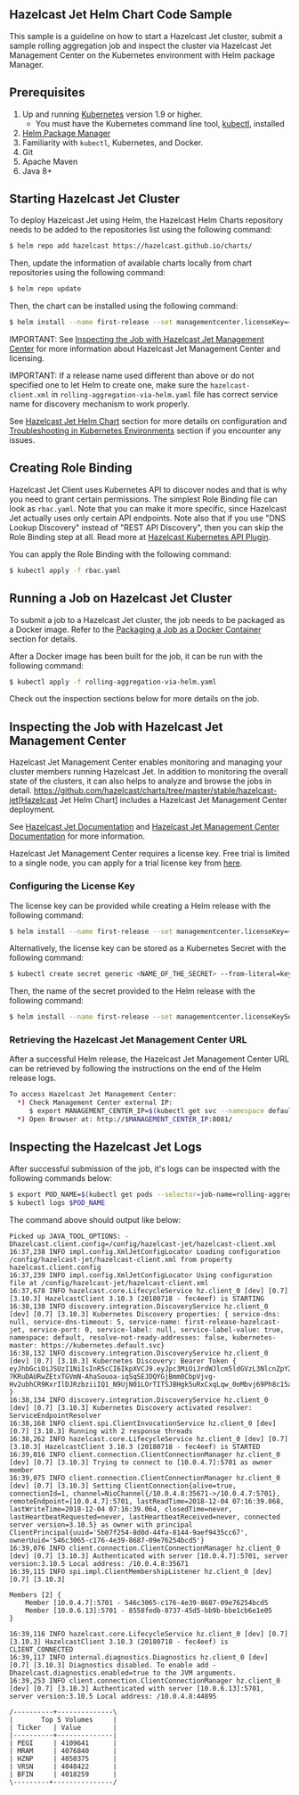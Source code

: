 ## Hazelcast Jet Helm Chart Code Sample

This sample is a guideline on how to start a Hazelcast Jet cluster, submit a 
sample rolling aggregation job and inspect the cluster via Hazelcast Jet 
Management Center on the Kubernetes environment with Helm package Manager.

## Prerequisites

1. Up and running [Kubernetes](https://kubernetes.io) version 1.9 or higher.
   * You must have the Kubernetes command line tool, [kubectl](https://kubernetes.io/docs/tasks/tools/install-kubectl/),
    installed
2. [Helm Package Manager](https://helm.sh/)
3. Familiarity with `kubectl`, Kubernetes, and Docker.
4. Git
5. Apache Maven
6. Java 8+


## Starting Hazelcast Jet Cluster

To deploy Hazelcast Jet using Helm, the Hazelcast Helm Charts repository 
needs to be added to the repositories list using the following command:

```bash
$ helm repo add hazelcast https://hazelcast.github.io/charts/
``` 

Then, update the information of available charts locally from chart repositories 
using the following command:

```bash
$ helm repo update
``` 

Then, the chart can be installed using the following command:

```bash
$ helm install --name first-release --set managementcenter.licenseKey=<YOUR_LICENSE_KEY> hazelcast/hazelcast-jet
```
 
IMPORTANT: See [Inspecting the Job with Hazelcast Jet Management Center](#inspecting-the-job-with-hazelcast-jet-management-center)
for more information about Hazelcast Jet Management Center and licensing.

IMPORTANT: If a release name used different than above or do not specified one 
to let Helm to create one, make sure the `hazelcast-client.xml` in 
`rolling-aggregation-via-helm.yaml` file has correct service name for discovery 
mechanism to work properly.

See [Hazelcast Jet Helm Chart](https://github.com/hazelcast/charts/tree/master/stable/hazelcast-jet)
section for more details on configuration and [Troubleshooting in Kubernetes Environments](https://github.com/hazelcast/charts#troubleshooting-in-kubernetes-environments) 
section if you encounter any issues.


## Creating Role Binding

Hazelcast Jet Client uses Kubernetes API to discover nodes and that is why you need to 
grant certain permissions. The simplest Role Binding file can look as `rbac.yaml`. 
Note that you can make it more specific, since Hazelcast Jet actually uses only 
certain API endpoints. Note also that if you use "DNS Lookup Discovery" instead 
of "REST API Discovery", then you can skip the Role Binding step at all. Read 
more at [Hazelcast Kubernetes API Plugin](https://github.com/hazelcast/hazelcast-kubernetes).

You can apply the Role Binding with the following command:

```bash
$ kubectl apply -f rbac.yaml
```

## Running a Job on Hazelcast Jet Cluster

To submit a job to a Hazelcast Jet cluster, the job needs to be packaged as a 
Docker image. Refer to the [Packaging a Job as a Docker Container](../README.md#packaging-a-job-as-a-docker-container) 
section for details.

After a Docker image has been built for the job, it can be run with the 
following command:

```bash
$ kubectl apply -f rolling-aggregation-via-helm.yaml
```

Check out the inspection sections below for more details on the job.  

## Inspecting the Job with Hazelcast Jet Management Center

Hazelcast Jet Management Center enables monitoring and managing your cluster 
members running Hazelcast Jet. In addition to monitoring the overall state of 
the clusters, it can also helps to analyze and browse the jobs in detail. https://github.com/hazelcast/charts/tree/master/stable/hazelcast-jet[Hazelcast Jet Helm Chart] 
includes a Hazelcast Jet Management Center deployment.

See [Hazelcast Jet Documentation](http://docs.hazelcast.org/docs/jet/latest/manual) 
and [Hazelcast Jet Management Center Documentation](https://docs.hazelcast.org/docs/jet-management-center/latest/manual/) 
for more information.

Hazelcast Jet Management Center requires a license key. Free trial is limited 
to a single node, you can apply for a trial license key from [here](https://hazelcast.com/hazelcast-enterprise-download/). 

### Configuring the License Key

The license key can be provided while creating a Helm release with the following 
command:

```bash
$ helm install --name first-release --set managementcenter.licenseKey=<YOUR_LICENSE_KEY> hazelcast/hazelcast-jet
```

Alternatively, the license key can be stored as a Kubernetes Secret with the 
following command:

```bash
$ kubectl create secret generic <NAME_OF_THE_SECRET> --from-literal=key=<YOUR_LICENSE_KEY>
```

Then, the name of the secret provided to the Helm release with the following 
command:
     
```bash
$ helm install --name first-release --set managementcenter.licenseKeySecretName=<NAME_OF_THE_SECRET> hazelcast/hazelcast-jet
```

### Retrieving the Hazelcast Jet Management Center URL

After a successful Helm release, the Hazelcast Jet Management Center URL can be 
retrieved by following the instructions on the end of the Helm release logs.

```bash
To access Hazelcast Jet Management Center:
  *) Check Management Center external IP:
     $ export MANAGEMENT_CENTER_IP=$(kubectl get svc --namespace default first-release-hazelcast-jet-management-center -o jsonpath='{.status.loadBalancer.ingress[0].ip}')
  *) Open Browser at: http://$MANAGEMENT_CENTER_IP:8081/
```

## Inspecting the Hazelcast Jet Logs

After successful submission of the job, it's logs can be inspected with the 
following commands below:

```bash
$ export POD_NAME=$(kubectl get pods --selector=job-name=rolling-aggregation  -o=jsonpath='{.items[0].metadata.name}')
$ kubectl logs $POD_NAME
```

The command above should output like below:

```
Picked up JAVA_TOOL_OPTIONS: -Dhazelcast.client.config=/config/hazelcast-jet/hazelcast-client.xml
16:37,238 INFO impl.config.XmlJetConfigLocator Loading configuration /config/hazelcast-jet/hazelcast-client.xml from property hazelcast.client.config
16:37,239 INFO impl.config.XmlJetConfigLocator Using configuration file at /config/hazelcast-jet/hazelcast-client.xml
16:37,678 INFO hazelcast.core.LifecycleService hz.client_0 [dev] [0.7] [3.10.3] HazelcastClient 3.10.3 (20180718 - fec4eef) is STARTING
16:38,130 INFO discovery.integration.DiscoveryService hz.client_0 [dev] [0.7] [3.10.3] Kubernetes Discovery properties: { service-dns: null, service-dns-timeout: 5, service-name: first-release-hazelcast-jet, service-port: 0, service-label: null, service-label-value: true, namespace: default, resolve-not-ready-addresses: false, kubernetes-master: https://kubernetes.default.svc}
16:38,132 INFO discovery.integration.DiscoveryService hz.client_0 [dev] [0.7] [3.10.3] Kubernetes Discovery: Bearer Token { eyJhbGciOiJSUzI1NiIsInR5cCI6IkpXVCJ9.eyJpc3MiOiJrdWJlcm5ldGVzL3NlcnZpY2VhY2NvdW50Iiwia3ViZXJuZXRlcy5pby9zZXJ2aWNlYWNjb3VudC9uYW1lc3BhY2UiOiJkZWZhdWx0Iiwia3ViZXJuZXRlcy5pby9zZXJ2aWNlYWNjb3VudC9zZWNyZXQubmFtZSI6ImRlZmF1bHQtdG9rZW4tNzZ0OW0iLCJrdWJlcm5ldGVzLmlvL3NlcnZpY2VhY2NvdW50L3NlcnZpY2UtYWNjb3VudC5uYW1lIjoiZGVmYXVsdCIsImt1YmVybmV0ZXMuaW8vc2VydmljZWFjY291bnQvc2VydmljZS1hY2NvdW50LnVpZCI6ImI3Nzc3NDdkLWUzZmYtMTFlOC05MjljLTQyMDEwYTgwMDBmZSIsInN1YiI6InN5c3RlbTpzZXJ2aWNlYWNjb3VudDpkZWZhdWx0OmRlZmF1bHQifQ.TWo_UjuTzBjnldWT5Axo_vLkZh37OkXiDEmwJENchVOJAmIM-7KRuDAURwZEtxTGVmN-AhaSouoa-iqSqSEJDQYGjBmm0CbpVjvg-Hv2ubhCR9KxrIlDJRzbziiIQ1_N9UjN01LOrTITSJBHgk5uRxCxqLqw_0oMbvj69Ph8c15a2MtwgwVvzfAqK0Y0UkZ9mZ7jKNm2EutxwUMH9AwbbS5Qyi0VedvUYjnUhVUnJRru2CtXIWuPLE3_yFlp7piUNfBp2AOFtrwKsMXK8DsW5LArB0Waavlo51voDqjwTlO5c4PB0GyExzARxHJinm0bp2MVZxwCXZ_uWQrCpTg_nQ }
16:38,134 INFO discovery.integration.DiscoveryService hz.client_0 [dev] [0.7] [3.10.3] Kubernetes Discovery activated resolver: ServiceEndpointResolver
16:38,168 INFO client.spi.ClientInvocationService hz.client_0 [dev] [0.7] [3.10.3] Running with 2 response threads
16:38,262 INFO hazelcast.core.LifecycleService hz.client_0 [dev] [0.7] [3.10.3] HazelcastClient 3.10.3 (20180718 - fec4eef) is STARTED
16:39,016 INFO client.connection.ClientConnectionManager hz.client_0 [dev] [0.7] [3.10.3] Trying to connect to [10.0.4.7]:5701 as owner member
16:39,075 INFO client.connection.ClientConnectionManager hz.client_0 [dev] [0.7] [3.10.3] Setting ClientConnection{alive=true, connectionId=1, channel=NioChannel{/10.0.4.8:35671->/10.0.4.7:5701}, remoteEndpoint=[10.0.4.7]:5701, lastReadTime=2018-12-04 07:16:39.068, lastWriteTime=2018-12-04 07:16:39.064, closedTime=never, lastHeartbeatRequested=never, lastHeartbeatReceived=never, connected server version=3.10.5} as owner with principal ClientPrincipal{uuid='5b07f254-8d0d-44fa-8144-9aef9435cc67', ownerUuid='546c3065-c176-4e39-8687-09e76254bcd5'}
16:39,076 INFO client.connection.ClientConnectionManager hz.client_0 [dev] [0.7] [3.10.3] Authenticated with server [10.0.4.7]:5701, server version:3.10.5 Local address: /10.0.4.8:35671
16:39,115 INFO spi.impl.ClientMembershipListener hz.client_0 [dev] [0.7] [3.10.3] 

Members [2] {
	Member [10.0.4.7]:5701 - 546c3065-c176-4e39-8687-09e76254bcd5
	Member [10.0.6.13]:5701 - 8558fedb-8737-45d5-bb9b-bbe1cb6e1e05
}

16:39,116 INFO hazelcast.core.LifecycleService hz.client_0 [dev] [0.7] [3.10.3] HazelcastClient 3.10.3 (20180718 - fec4eef) is CLIENT_CONNECTED
16:39,117 INFO internal.diagnostics.Diagnostics hz.client_0 [dev] [0.7] [3.10.3] Diagnostics disabled. To enable add -Dhazelcast.diagnostics.enabled=true to the JVM arguments.
16:39,253 INFO client.connection.ClientConnectionManager hz.client_0 [dev] [0.7] [3.10.3] Authenticated with server [10.0.6.13]:5701, server version:3.10.5 Local address: /10.0.4.8:44895

/----------+--------------\
|       Top 5 Volumes     |
| Ticker   | Value        |
|----------+--------------|
| PEGI     | 4109641      |
| MRAM     | 4076840      |
| HZNP     | 4050375      |
| VRSN     | 4048422      |
| BFIN     | 4018259      |
\---------+---------------/

```


